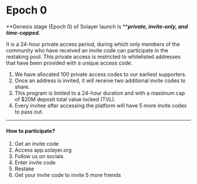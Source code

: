 # Epoch 0

**Genesis stage (Epoch 0) of Solayer launch is **_**private, invite-only, and time-capped.**_&#x20;

It is a 24-hour private access period, during which only members of the community who have received an invite code can participate in the restaking pool. This private access is restricted to whitelisted addresses that have been provided with a unique access code.

1. We have allocated 100 private access codes to our earliest supporters.
2. Once an address is invited, it will receive two additional invite codes to share.
3. This program is limited to a 24-hour duration and with a maximum cap of $20M deposit total value locked (TVL).
4. Every invitee after accessing the platform will have 5 more invite codes to pass out.&#x20;

***

#### **How to participate?**&#x20;

1. Get an invite code&#x20;
2. Access app.solayer.org&#x20;
3. Follow us on socials&#x20;
4. Enter invite code&#x20;
5. Restake&#x20;
6. Get your invite code to invite 5 more friends&#x20;
